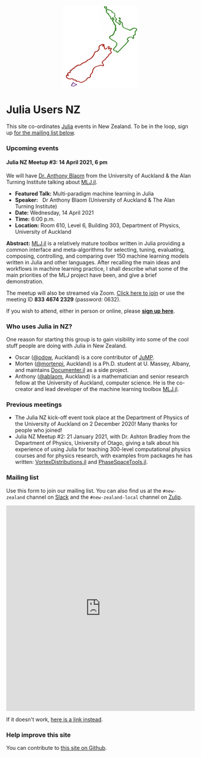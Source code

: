 <p align="center">
    <img src="julia-users-nz-logo.png" alt="logo" width="200px"/>
</p>

# Julia Users NZ

This site co-ordinates [Julia](https://julialang.org) events in New Zealand. To be in the loop, sign up [for the mailing list below](#mailing-list).

### Upcoming events

#### Julia NZ Meetup #3: 14 April 2021, 6 pm

We will have [Dr. Anthony Blaom](https://github.com/ablaom) from the University of Auckland & the Alan Turning Institute talking about [MLJ.jl](https://alan-turing-institute.github.io/MLJ.jl/dev/).

- **Featured Talk:**    Multi-paradigm machine learning in Julia
- **Speaker:**          Dr Anthony Blaom (University of Auckland & The Alan Turning Institute)
- **Date:**             Wednesday, 14 April 2021
- **Time:**             6:00 p.m.
- **Location:**         Room 610, Level 6, Building 303, Department of Physics, University of Auckland

**Abstract:** [MLJ.jl](https://alan-turing-institute.github.io/MLJ.jl/dev/) is a relatively mature toolbox written in Julia providing a common interface and meta-algorithms for selecting, tuning, evaluating, composing, controlling, and comparing over 150 machine learning models written in Julia and other languages. After recalling the main ideas and workflows in machine learning practice, I shall describe what some of the main priorities of the MLJ project have been, and give a brief demonstration. 

The meetup will also be streamed via Zoom. [Click here to join](https://massey.zoom.us/j/83346742329?pwd=NnE3UzVnNEtCQ21qaVNiTEtIdWVJZz09) or use the meeting ID **833 4674 2329** (password: 0632).

If you wish to attend, either in person or online, please [**sign up here**](https://forms.gle/YLbXTmnpL8hBZVzt8).

### Who uses Julia in NZ?

One reason for starting this group is to gain visibility into some of the cool
stuff people are doing with Julia in New Zealand.

- Oscar ([@odow](https://github.com/odow), Auckland) is a core contributor of
    [JuMP](https://jump.dev).
- Morten ([@mortenpi](https://github.com/mortenpi), Auckland) is a Ph.D. student
    at U. Massey, Albany, and maintains [Documenter.jl](https://github.com/JuliaDocs/Documenter.jl)
    as a side project.
- Anthony ([@ablaom](https://github.com/ablaom), Auckland) is a mathematician and senior research fellow at the University of Auckland, computer science. He is the co-creator and lead developer of the machine learning toolbox [MLJ.jl](https://github.com/alan-turing-institute/MLJ.jl).

### Previous meetings

- The Julia NZ kick-off event took place at the Department of Physics of the University of Auckland on 2 December 2020! Many thanks for people who joined! 
- Julia NZ Meetup #2: 21 January 2021, with Dr. Ashton Bradley from the Department of Physics, University of Otago, giving a talk about his experience of using Julia for teaching 300-level computational physics courses and for physics research, with examples from packages he has written: [VortexDistributions.jl](https://github.com/AshtonSBradley/VortexDistributions.jl) and [PhaseSpaceTools.jl](https://github.com/AshtonSBradley/PhaseSpaceTools.jl).

### Mailing list

Use this form to join our mailing list. You can also find us at the `#new-zealand` channel on [Slack](http://julialang.slack.com)
and the `#new-zealand-local` channel on [Zulip](https://julialang.zulipchat.com/#narrow/stream/263467-new-zealand-local).

<iframe height="550" src="https://c553f754.sibforms.com/serve/MUIEAN8zKeN3doS6iGWQ0aQ-_dWgTJ3DDdzn_m2t566JUg0THQKL-lWqP92rkUcYRfNRBce-Xs4LYJ3i68ryCSYy3L8Vwlmm3lfSq1IBnbO5QI_il0973MXcdHl_21MsJbUcdit4lVJTOa3xuVSY_pkc5RuQr3eOH1JE7o3m3ElZB8wJ2H0Xfjsu-fNmbHl5eS3YeYtJDIiM3ZQz" frameborder="0" scrolling="auto" allowfullscreen style="display: block;margin-left: auto;margin-right: auto; width: 100%;"></iframe>

If it doesn't work, [here is a link instead](https://c553f754.sibforms.com/serve/MUIEAN8zKeN3doS6iGWQ0aQ-_dWgTJ3DDdzn_m2t566JUg0THQKL-lWqP92rkUcYRfNRBce-Xs4LYJ3i68ryCSYy3L8Vwlmm3lfSq1IBnbO5QI_il0973MXcdHl_21MsJbUcdit4lVJTOa3xuVSY_pkc5RuQr3eOH1JE7o3m3ElZB8wJ2H0Xfjsu-fNmbHl5eS3YeYtJDIiM3ZQz).

### Help improve this site

You can contribute to [this site on Github](https://github.com/julia-users-nz/julia-users-nz.github.io).
